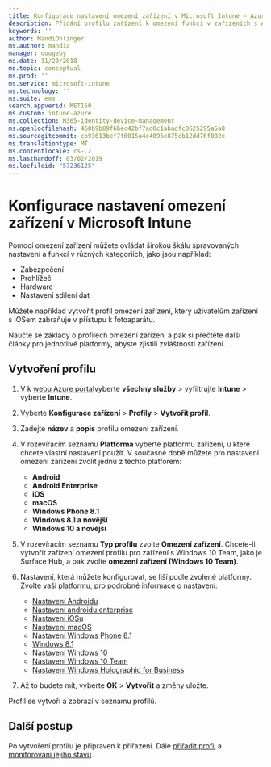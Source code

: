```yaml
---
title: Konfigurace nastavení omezení zařízení v Microsoft Intune – Azure | Microsoft Docs
description: Přidání profilu zařízení k omezení funkcí v zařízeních s Androidem, macOS, iOSem, Windows Phone a Windows 10 v Microsoft Intune
keywords: ''
author: MandiOhlinger
ms.author: mandia
manager: dougeby
ms.date: 11/20/2018
ms.topic: conceptual
ms.prod: ''
ms.service: microsoft-intune
ms.technology: ''
ms.suite: ems
search.appverid: MET150
ms.custom: intune-azure
ms.collection: M365-identity-device-management
ms.openlocfilehash: 460b9b89f6bec42bf7ad0c1abadfc0625295a5a8
ms.sourcegitcommit: cb93613bef7f6015a4c4095e875cb12dd76f002e
ms.translationtype: MT
ms.contentlocale: cs-CZ
ms.lasthandoff: 03/02/2019
ms.locfileid: "57236125"
---
```

# <a name="configure-device-restriction-settings-in-microsoft-intune"></a>Konfigurace nastavení omezení zařízení v Microsoft Intune

Pomocí omezení zařízení můžete ovládat širokou škálu spravovaných nastavení a funkcí v různých kategoriích, jako jsou například:
- Zabezpečení
- Prohlížeč
- Hardware
- Nastavení sdílení dat

Můžete například vytvořit profil omezení zařízení, který uživatelům zařízení s iOSem zabraňuje v přístupu k fotoaparátu.

Naučte se základy o profilech omezení zařízení a pak si přečtěte další články pro jednotlivé platformy, abyste zjistili zvláštnosti zařízení.

## <a name="create-the-profile"></a>Vytvoření profilu

1. V k [webu Azure portal](https://portal.azure.com)vyberte **všechny služby** > vyfiltrujte **Intune** > vyberte **Intune**.
2. Vyberte **Konfigurace zařízení** > **Profily** > **Vytvořit profil**.
3. Zadejte **název** a **popis** profilu omezení zařízení.
4. V rozevíracím seznamu **Platforma** vyberte platformu zařízení, u které chcete vlastní nastavení použít. V současné době můžete pro nastavení omezení zařízení zvolit jednu z těchto platforem:

    - **Android**
    - **Android Enterprise**
    - **iOS**
    - **macOS**
    - **Windows Phone 8.1**
    - **Windows 8.1 a novější**
    - **Windows 10 a novější**

5. V rozevíracím seznamu **Typ profilu** zvolte **Omezení zařízení**. Chcete-li vytvořit zařízení omezení profilu pro zařízení s Windows 10 Team, jako je Surface Hub, a pak zvolte **omezení zařízení (Windows 10 Team)**.
6. Nastavení, která můžete konfigurovat, se liší podle zvolené platformy. Zvolte vaši platformu, pro podrobné informace o nastavení:

    - [Nastavení Androidu](device-restrictions-android.md)
    - [Nastavení androidu enterprise](device-restrictions-android-for-work.md)
    - [Nastavení iOSu](device-restrictions-ios.md)
    - [Nastavení macOS](device-restrictions-macos.md)
    - [Nastavení Windows Phone 8.1](device-restrictions-windows-phone-8-1.md)
    - [Windows 8.1](device-restrictions-windows-8-1.md)
    - [Nastavení Windows 10](device-restrictions-windows-10.md)
    - [Nastavení Windows 10 Team](device-restrictions-windows-10-teams.md)
    - [Nastavení Windows Holographic for Business](device-restrictions-windows-holographic.md)

7. Až to budete mít, vyberte **OK** > **Vytvořit** a změny uložte.

Profil se vytvoří a zobrazí v seznamu profilů.

## <a name="next-steps"></a>Další postup

Po vytvoření profilu je připraven k přiřazení. Dále [přiřadit profil](device-profile-assign.md) a [monitorování jejího stavu](device-profile-monitor.md).

<!--  Removing image as part of design review; retaining source until we known the disposition.

## Example of device restriction settings

In this high-level example, you'll create a device restriction policy that blocks the use of the built-in camera app on Android devices.

![How to disable the camera on Android devices](./media/disable-android-camera.png)

-->
